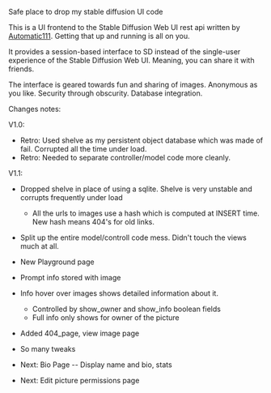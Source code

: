 Safe place to drop my stable diffusion UI code

This is a UI frontend to the Stable Diffusion Web UI rest api written by [Automatic111](https://github.com/AUTOMATIC1111/stable-diffusion-webui).  Getting that up and running is all on you.

It provides a session-based interface to SD instead of the single-user experience of the Stable Diffusion Web UI.  Meaning, you can share it with friends.

The interface is geared towards fun and sharing of images.  Anonymous as you like.  Security through obscurity.  Database integration.

Changes notes:

V1.0:

  * Retro: Used shelve as my persistent object database which was made of fail.  Corrupted all the time under load.
  * Retro: Needed to separate controller/model code more cleanly.

V1.1:

  * Dropped shelve in place of using a sqlite.  Shelve is very unstable and corrupts frequently under load
    * All the urls to images use a hash which is computed at INSERT time.  New hash means 404's for old links.
  * Split up the entire model/controll code mess.  Didn't touch the views much at all.
  * New Playground page
  * Prompt info stored with image
  * Info hover over images shows detailed information about it.
    * Controlled by show_owner and show_info boolean fields
    * Full info only shows for owner of the picture
  * Added 404_page, view image page
  * So many tweaks
  
  * Next: Bio Page -- Display name and bio, stats
  * Next: Edit picture permissions page
  
